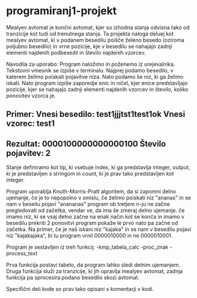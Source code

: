 # programiranj1-projekt
Mealyev avtomat je končni avtomat, kjer so izhodna stanja odvisna tako od tranzicije kot tudi od trenutnega stanja.
Ta projekta naloga deluej kot mealyev avtomat, ki v podanem besedilu poišče želeno besedo (oziroma poljubno besedilo)
in vrne pozicije, kje v besedilu se nahajajo zadnji elementi najdenih podbesedil in število najdenih vzorcev.


Navodila za uporabo:
Program naložimo in poženemo iz urejevalnika. Tekstovni vmesnik se izpiše v terminalu.
Najprej podamo besedilo, v katerem želimo poiskati pojavitve niza. Nato podamo še niz, ki ga želimo iskati.
Nato program izpiše zaporedje enic in ničel, kjer enice predstavljajo pozicije, kjer se nahajajo zadnji elementi najdenih vzorcev 
in število, koliko ponovitev vzorca je.

Primer:
Vnesi besedilo: test1jjjtst1test1ok
Vnesi vzorec: test1 
-
Rezultat: 0000100000000000100
Število pojavitev: 2
-

Stanje definiramo kot tip, ki vsebuje index, ki ga predstavlja integer, output, ki je predstavljen s stringom in count, ki je prav tako predstavljen kot integer.

Program uporablja Knuth-Morris-Pratt algoritem, da si zapomni delno ujemanje, če je to nepopolno v smislu, če želimo poiskati 
niz "ananas" in se nam v beseilu pojavi "anananas" program ob tretjem n-ju ne začne pregledovati od začetka, vendar ve, da ima še zmeraj delno ujemanje.
če imamo niz, ki se vsaj delno začne na enak način kot se konča in imamo v besedilu prekriti 2 ponovitvi program pokaže le prvo nato pa začne od začetka.
Na primer, če je naš iskani niz "kajaka" in se nam v besedilu pojavi niz "kajakajaka", bi tu program vrnil 0000010000 in ne 0000010001.

Program je sestavljen iz treh funkcij:
-kmp_tabela_calc
-proc_znak
-process_text

Prva funkcija postavi tabelo, da program lahko sledi delnim ujemanjem.
Druga funkcija služi za tranzicije, ki jih opravlja mealyev avtomat, 
zadnja funkcija pa sprocesira podano besedilo skozi avtomat.

Specifični deli kode so prav tako opisani s komentarji v kodi.

